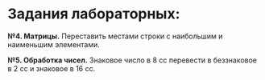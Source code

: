# Задания лабораторных:

**№4. Матрицы.** Переставить местами строки с наибольшим и наименьшим элементами.

**№5. Обработка чисел.** Знаковое число в 8 сс перевести в беззнаковое в 2 сс и знаковое в 16 сс.
